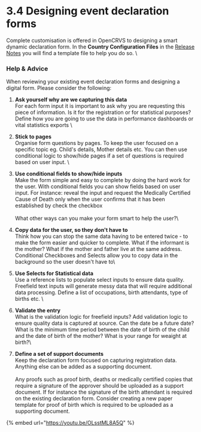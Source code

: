 # 3.4 Designing event declaration forms

Complete customisation is offered in OpenCRVS to designing a smart dynamic declaration form. In the **Country Configuration Files** in the [Release Notes](../../general/releases/v1.7-release-notes.md) you will find a template file to help you do so. \


### Help & Advice

When reviewing your existing event declaration forms and designing a digital form. Please consider the following:

1. **Ask yourself why are we capturing this data**\
   For each form input it is important to ask why you are requesting this piece of information. Is it for the registration or for statistical purposes?  Define how you are going to use the data in performance dashboards or vital statistics exports \

2. **Stick to pages**\
   Organise form questions by pages. To keep the user focused on a specific topic eg. Child's details, Mother details etc. You can then use conditional logic to show/hide pages if a set of questions is required based on user input. \

3. **Use conditional fields to show/hide inputs**\
   Make the form simple and easy to complete by doing the hard work for the user. With conditional fields you can show fields based on user input. For instance: reveal the input and request the Medically Certified Cause of Death only when the user confirms that it has been established by check the checkbox \
   \
   What other ways can you make your form smart to help the user?\

4. **Copy data for the user, so they don't have to**\
   Think how you can stop the same data having to be entered twice - to make the form easier and quicker to complete. What if the informant is the mother? What if the mother and father live at the same address. Conditional Checkboxes and Selects allow you to copy data in the background so the user doesn't have to\

5. **Use Selects for Statistical data**\
   Use a reference lists to populate select inputs to ensure data quality. Freefield text inputs will generate messy data that will require additional data processing. Define a list of occupations, birth attendants, type of births etc. \

6. **Validate the entry** \
   What is the validation logic for freefield inputs? Add validation logic to ensure quality data is captured at source. Can the date be a future date? What is the minimum time period between the date of birth of the child and the date of birth of the mother? What is your range for weaight at birth?\

7. **Define a set of support documents**\
   Keep the declaration form focused on capturing registration data. Anything else can be added as a supporting document. \
   \
   Any proofs such as proof birth, deaths or medically certified copies that require a signature of the approver should be uploaded as a support document. If for instance the signature of the birth attendant is required on the existing declaration form. Consider creating a new paper template for proof of birth which is required to be uploaded as a supporting document.&#x20;

{% embed url="https://youtu.be/OLsstML8A5Q" %}

&#x20;
